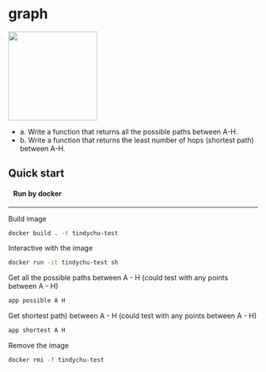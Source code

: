 # graph

<img width="180px" src="https://github.com/tindyChu/graph/blob/main/graph.png">

- a. Write a function that returns all the possible paths between A­-H.
- b. Write a function that returns the least number of hops (shortest path) between A­-H.

## Quick start

#### &nbsp;&nbsp;&nbsp;Run by docker

---

Build image

```sh
docker build . -t tindychu-test
```

Interactive with the image

```sh
docker run -it tindychu-test sh
```

Get all the possible paths between A - H (could test with any points between A - H)

```sh
app possible A H
```

Get shortest path) between A - H (could test with any points between A - H)

```sh
app shortest A H
```

Remove the image

```sh
docker rmi -f tindychu-test
```
